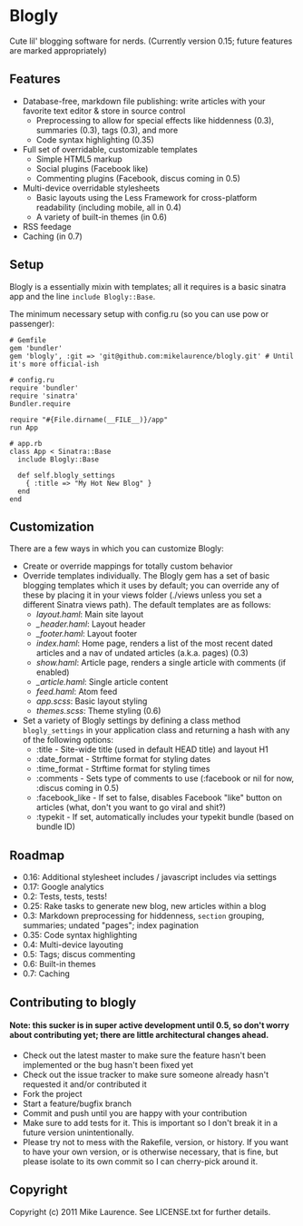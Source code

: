 # Blogly
Cute lil' blogging software for nerds.
(Currently version 0.15; future features are marked appropriately)

## Features
- Database-free, markdown file publishing: write articles with your favorite text editor & store in source control
  - Preprocessing to allow for special effects like hiddenness (0.3), summaries (0.3), tags (0.3), and more
  - Code syntax highlighting (0.35)
- Full set of overridable, customizable templates
  - Simple HTML5 markup
  - Social plugins (Facebook like)
  - Commenting plugins (Facebook, discus coming in 0.5)
- Multi-device overridable stylesheets
  - Basic layouts using the Less Framework for cross-platform readability (including mobile, all in 0.4)
  - A variety of built-in themes (in 0.6)
- RSS feedage
- Caching (in 0.7)

## Setup
Blogly is a essentially mixin with templates; all it requires is a basic sinatra app and the line `include Blogly::Base`.

The minimum necessary setup with config.ru (so you can use pow or passenger):

    # Gemfile
    gem 'bundler'
    gem 'blogly', :git => 'git@github.com:mikelaurence/blogly.git' # Until it's more official-ish

    # config.ru
    require 'bundler'
    require 'sinatra'
    Bundler.require

    require "#{File.dirname(__FILE__)}/app"
    run App

    # app.rb
    class App < Sinatra::Base
      include Blogly::Base
      
      def self.blogly_settings
        { :title => "My Hot New Blog" }
      end
    end


## Customization
There are a few ways in which you can customize Blogly:

- Create or override mappings for totally custom behavior
- Override templates individually. The Blogly gem has a set of basic blogging templates which it uses by default; you can override any of these by placing it in your views folder (./views unless you set a different Sinatra views path). The default templates are as follows:
  - *layout.haml*: Main site layout
  - *_header.haml*: Layout header
  - *_footer.haml*: Layout footer
  - *index.haml*: Home page, renders a list of the most recent dated articles and a nav of undated articles (a.k.a. pages) (0.3)
  - *show.haml*: Article page, renders a single article with comments (if enabled)
  - *_article.haml*: Single article content
  - *feed.haml*: Atom feed
  - *app.scss*: Basic layout styling
  - *themes.scss*: Theme styling (0.6)
- Set a variety of Blogly settings by defining a class method `blogly_settings` in your application class and returning a hash with any of the following options:
  - :title - Site-wide title (used in default HEAD title) and layout H1
  - :date_format - Strftime format for styling dates
  - :time_format - Strftime format for styling times
  - :comments - Sets type of comments to use (:facebook or nil for now, :discus coming in 0.5)
  - :facebook_like - If set to false, disables Facebook "like" button on articles (what, don't you want to go viral and shit?)
  - :typekit - If set, automatically includes your typekit bundle (based on bundle ID)

## Roadmap
- 0.16: Additional stylesheet includes / javascript includes via settings
- 0.17: Google analytics
- 0.2: Tests, tests, tests!
- 0.25: Rake tasks to generate new blog, new articles within a blog
- 0.3: Markdown preprocessing for hiddenness, `section` grouping, summaries; undated "pages"; index pagination
- 0.35: Code syntax highlighting
- 0.4: Multi-device layouting
- 0.5: Tags; discus commenting
- 0.6: Built-in themes
- 0.7: Caching

## Contributing to blogly
#### Note: this sucker is in super active development until 0.5, so don't worry about contributing yet; there are little architectural changes ahead.
- Check out the latest master to make sure the feature hasn't been implemented or the bug hasn't been fixed yet
- Check out the issue tracker to make sure someone already hasn't requested it and/or contributed it
- Fork the project
- Start a feature/bugfix branch
- Commit and push until you are happy with your contribution
- Make sure to add tests for it. This is important so I don't break it in a future version unintentionally.
- Please try not to mess with the Rakefile, version, or history. If you want to have your own version, or is otherwise necessary, that is fine, but please isolate to its own commit so I can cherry-pick around it.

## Copyright
Copyright (c) 2011 Mike Laurence. See LICENSE.txt for further details.

